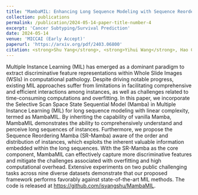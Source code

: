 ```yaml
---
title: "MambaMIL: Enhancing Long Sequence Modeling with Sequence Reordering in Computational Pathology"
collection: publications
permalink: /publication/2024-05-14-paper-title-number-4
excerpt: 'Cancer Subtyping/Survival Prediction'
date: 2024-05-14
venue: 'MICCAI (Early Accept)'
paperurl: 'https://arxiv.org/pdf/2403.06800'
citation: <strong>Shu Yang</strong>, <strong>Yihui Wang</strong>, Hao Chen
---
```


Multiple Instance Learning (MIL) has emerged as a dominant paradigm to extract discriminative feature representations within Whole Slide Images (WSIs) in computational pathology. Despite driving notable progress, existing MIL approaches suffer from limitations in facilitating comprehensive and efficient interactions among instances, as well as challenges related to time-consuming computations and overfitting. In this paper, we incorporate the Selective Scan Space State Sequential Model (Mamba) in Multiple Instance Learning (MIL) for long sequence modeling with linear complexity, termed as MambaMIL. By inheriting the capability of vanilla Mamba, MambaMIL demonstrates the ability to comprehensively understand and perceive long sequences of instances. Furthermore, we propose the Sequence Reordering Mamba (SR-Mamba) aware of the order and distribution of instances, which exploits the inherent valuable information embedded within the long sequences. With the SR-Mamba as the core component, MambaMIL can effectively capture more discriminative features and mitigate the challenges associated with overfitting and high computational overhead. Extensive experiments on two public challenging tasks across nine diverse datasets demonstrate that our proposed framework performs favorably against state-of-the-art MIL methods. The code is released at https://github.com/isyangshu/MambaMIL.
